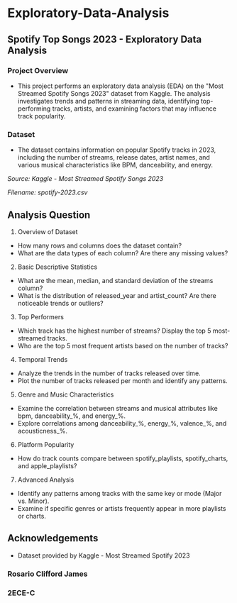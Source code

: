 # Exploratory-Data-Analysis
## Spotify Top Songs 2023 - Exploratory Data Analysis

### Project Overview
- This project performs an exploratory data analysis (EDA) on the "Most Streamed Spotify Songs 2023" dataset from Kaggle. The analysis investigates trends and patterns in streaming data, identifying top-performing tracks, artists, and examining factors that may influence track popularity.

### Dataset
- The dataset contains information on popular Spotify tracks in 2023, including the number of streams, release dates, artist names, and various musical characteristics like BPM, danceability, and energy.

*Source: Kaggle - Most Streamed Spotify Songs 2023*

*Filename: spotify-2023.csv*

## Analysis Question 
1. Overview of Dataset

- How many rows and columns does the dataset contain?
- What are the data types of each column? Are there any missing values?

2. Basic Descriptive Statistics

- What are the mean, median, and standard deviation of the streams column?
- What is the distribution of released_year and artist_count? Are there noticeable trends or outliers?

3. Top Performers

- Which track has the highest number of streams? Display the top 5 most-streamed tracks.
- Who are the top 5 most frequent artists based on the number of tracks?

4. Temporal Trends

- Analyze the trends in the number of tracks released over time.
- Plot the number of tracks released per month and identify any patterns.

5. Genre and Music Characteristics

- Examine the correlation between streams and musical attributes like bpm, danceability_%, and energy_%.
- Explore correlations among danceability_%, energy_%, valence_%, and acousticness_%.

6. Platform Popularity

- How do track counts compare between spotify_playlists, spotify_charts, and apple_playlists?

7. Advanced Analysis

- Identify any patterns among tracks with the same key or mode (Major vs. Minor).
- Examine if specific genres or artists frequently appear in more playlists or charts.

## Acknowledgements
- Dataset provided by Kaggle - Most Streamed Spotify 2023


### Rosario Clifford James 
### 2ECE-C
